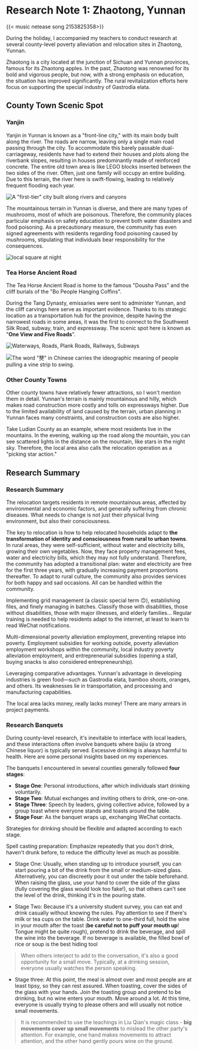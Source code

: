 #  Research Note 1: Zhaotong, Yunnan


{{< music netease song 2153825358>}}

During the holiday, I accompanied my teachers to conduct research at several county-level poverty alleviation and relocation sites in Zhaotong, Yunnan.

Zhaotong is a city located at the junction of Sichuan and Yunnan provinces, famous for its Zhaotong apples. In the past, Zhaotong was renowned for its bold and vigorous people, but now, with a strong emphasis on education, the situation has improved significantly. The rural revitalization efforts here focus on supporting the special industry of Gastrodia elata.


## County Town Scenic Spot

### Yanjin

Yanjin in Yunnan is known as a "front-line city," with its main body built along the river. The roads are narrow, leaving only a single main road passing through the city. To accommodate this barely passable dual-carriageway, residents have had to extend their houses and plots along the riverbank slopes, resulting in houses predominantly made of reinforced concrete. The entire old town area is like LEGO blocks inserted between the two sides of the river. Often, just one family will occupy an entire building. Due to this terrain, the river here is swift-flowing, leading to relatively frequent flooding each year.

![A  "first-tier" city built along rivers and canyons](/img/调研小记：云南昭通-20240604201024276.webp)

The mountainous terrain in Yunnan is diverse, and there are many types of mushrooms, most of which are poisonous. Therefore, the community places particular emphasis on safety education to prevent both water disasters and food poisoning. As a precautionary measure, the community has even signed agreements with residents regarding food poisoning caused by mushrooms, stipulating that individuals bear responsibility for the consequences.

![local square at night](/img/调研小记：云南昭通-20240604201058779.webp)
### Tea Horse Ancient Road

The Tea Horse Ancient Road is home to the famous "Dousha Pass" and the cliff burials of the "Bo People Hanging Coffins".

During the Tang Dynasty, emissaries were sent to administer Yunnan, and the cliff carvings here serve as important evidence. Thanks to its strategic location as a transportation hub for the province, despite having the narrowest roads in some areas, it was the first to connect to the Southwest Silk Road, subway, train, and expressway. The scenic spot here is known as "**One View and Five Roads**".

![Waterways, Roads, Plank Roads, Railways, Subways](/img/调研小记：云南昭通-20240604201305303.webp)

![The word "僰" in Chinese carries the ideographic meaning of people pulling a vine strip to swing.](/img/调研小记：云南昭通-20240604201440600.webp)

### Other County Towns

Other county towns have relatively fewer attractions, so I won't mention them in detail. Yunnan's terrain is mainly mountainous and hilly, which makes road construction more costly and tolls on expressways higher. Due to the limited availability of land caused by the terrain, urban planning in Yunnan faces many constraints, and construction costs are also higher.

Take Ludian County as an example, where most residents live in the mountains. In the evening, walking up the road along the mountain, you can see scattered lights in the distance on the mountain, like stars in the night sky. Therefore, the local area also calls the relocation operation as a "picking star action."
## Research Summary

### Research Summary

The relocation targets residents in remote mountainous areas, affected by environmental and economic factors, and generally suffering from chronic diseases. What needs to change is not just their physical living environment, but also their consciousness.

The key to relocation is how to help relocated households adapt to **the transformation of identity and consciousness from rural to urban towns**. In rural areas, they were self-sufficient, without water and electricity bills, growing their own vegetables. Now, they face property management fees, water and electricity bills, which they may not fully understand. Therefore, the community has adopted a transitional plan: water and electricity are free for the first three years, with gradually increasing payment proportions thereafter. To adapt to rural culture, the community also provides services for both happy and sad occasions. All can be handled within the community.

Implementing grid management (a classic special term 🙃), establishing files, and finely managing in batches. Classify those with disabilities, those without disabilities, those with major illnesses, and elderly families... Regular training is needed to help residents adapt to the internet, at least to learn to read WeChat notifications.

Multi-dimensional poverty alleviation employment, preventing relapse into poverty. Employment subsidies for working outside, poverty alleviation employment workshops within the community, local industry poverty alleviation employment, and entrepreneurial subsidies (opening a stall, buying snacks is also considered entrepreneurship).

Leveraging comparative advantages. Yunnan's advantage in developing industries is green food—such as Gastrodia elata, bamboo shoots, oranges, and others. Its weaknesses lie in transportation, and processing and manufacturing capabilities.

The local area lacks money, really lacks money! There are many arrears in project payments.
### Research Banquets

During county-level research, it's inevitable to interface with local leaders, and these interactions often involve banquets where baijiu (a strong Chinese liquor) is typically served. Excessive drinking is always harmful to health. Here are some personal insights based on my experiences.

The banquets I encountered in several counties generally followed **four stages**:

- **Stage One**: Personal introductions, after which individuals start drinking voluntarily.
- **Stage Two**: Mutual exchanges and inviting others to drink, one-on-one.
- **Stage Three**: Speech by leaders, giving collective advice, followed by a group toast where everyone stands and toasts around the table.
- **Stage Four**: As the banquet wraps up, exchanging WeChat contacts.

Strategies for drinking should be flexible and adapted according to each stage.

Spell casting preparation: Emphasize repeatedly that you don't drink, haven't drunk before, to reduce the difficulty level as much as possible.

- Stage One: Usually, when standing up to introduce yourself, you can start pouring a bit of the drink from the small or medium-sized glass. Alternatively, you can discreetly pour it out under the table beforehand. When raising the glass, use your hand to cover the side of the glass (fully covering the glass would look too fake!), so that others can't see the level of the drink, thinking it's in the pouring state.

- Stage Two: Because it's a university student survey, you can eat and drink casually without knowing the rules. Pay attention to see if there's milk or tea cups on the table. Drink water to one-third full, hold the wine in your mouth after the toast (**be careful not to puff your mouth up**! Tongue might be quite rough), pretend to drink the beverage, and spill the wine into the beverage. If no beverage is available, the filled bowl of rice or soup is the best hiding tool


> When others interject to add to the conversation, it's also a good opportunity for a small move. Typically, at a drinking session, everyone usually watches the person speaking.

- Stage three: At this point, the meal is almost over and most people are at least tipsy, so they can rest assured. When toasting, cover the sides of the glass with your hands. Join the toasting group and pretend to be drinking, but no wine enters your mouth. Move around a lot. At this time, everyone is usually trying to please others and will usually not notice small movements.

> It is recommended to use the teachings in Liu Qian's magic class - **big movements cover up small movements** to mislead the other party's attention. For example, one hand makes movements to attract attention, and the other hand gently pours wine on the ground.
